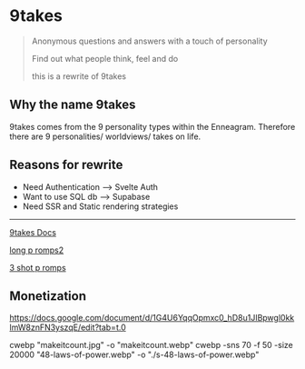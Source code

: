 # 9takes

> Anonymous questions and answers with a touch of personality
>
> Find out what people think, feel and do
>
> this is a rewrite of 9takes

## Why the name 9takes

9takes comes from the 9 personality types within the Enneagram. Therefore there are 9 personalities/ worldviews/ takes on life.

## Reasons for rewrite

- Need Authentication --> Svelte Auth
- Want to use SQL db --> Supabase
- Need SSR and Static rendering strategies

---

[9takes Docs](https://drive.google.com/drive/u/1/folders/1quQz9oM86Dx6NApiBxDONVpyNDG5foOb)

[long p romps2](https://docs.google.com/document/d/1YLMxaAgG2d7LW4H5caP5wNTF2bRfcduj7Yt9M1JPU-E/edit)

[3 shot p romps](https://docs.google.com/document/d/1m5WBu-mNu0Nx7pgV4FmUMNfwYfQNphnxOxJgIEqsiz4/edit?tab=t.0)

<!-- 9 something -->

## Monetization

https://docs.google.com/document/d/1G4U6YqqOpmxc0_hD8u1JIBpwgl0kklmW8znFN3yszqE/edit?tab=t.0

cwebp "makeitcount.jpg" -o "makeitcount.webp"
cwebp -sns 70 -f 50 -size 20000 "48-laws-of-power.webp" -o "./s-48-laws-of-power.webp"

<!-- find missing links
find-markdown.bat C:\Users\djway\Desktop\svelte\9takes\src\blog\people -->
